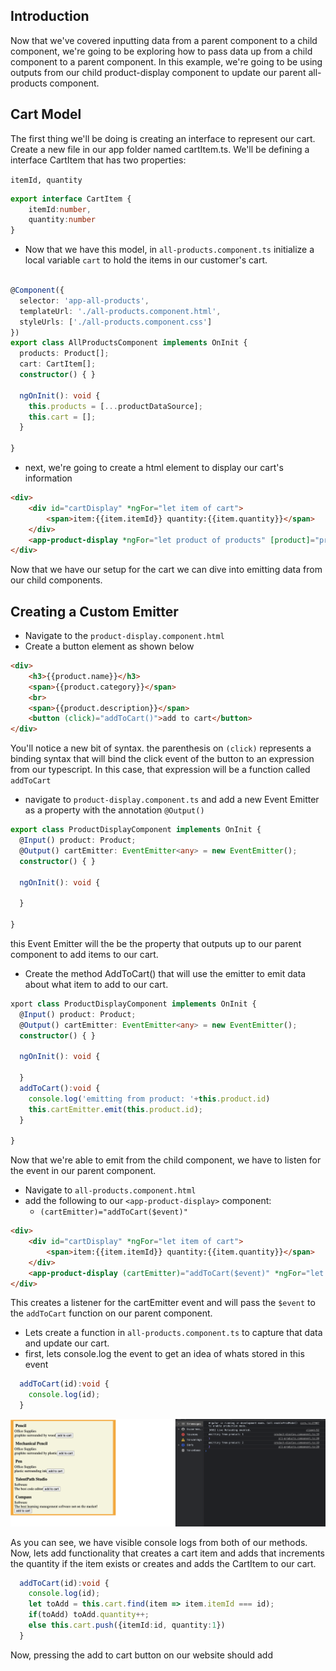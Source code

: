 ## Introduction ##
Now that we've covered inputting data from a parent component to a child component, we're going to be exploring how to pass data up from a child component to a parent component. In this example, we're going to be using outputs from our child product-display component to update our parent all-products component.

## Cart Model ##
The first thing we'll be doing is creating an interface to represent our cart. Create a new file in our app folder named cartItem.ts. We'll be defining a interface CartItem that has two properties:

`` itemId, quantity ``

```Typescript 
export interface CartItem {
    itemId:number,
    quantity:number
}
```

* Now that we have this model, in ``all-products.component.ts`` initialize a local variable ``cart`` to hold the items in our customer's cart.


```Typescript

@Component({
  selector: 'app-all-products',
  templateUrl: './all-products.component.html',
  styleUrls: ['./all-products.component.css']
})
export class AllProductsComponent implements OnInit {
  products: Product[];
  cart: CartItem[];
  constructor() { }

  ngOnInit(): void {
    this.products = [...productDataSource];
    this.cart = [];
  }

}
```

* next, we're going to create a html element to display our cart's information

```html
<div>
    <div id="cartDisplay" *ngFor="let item of cart">
        <span>item:{{item.itemId}} quantity:{{item.quantity}}</span>
    </div>
    <app-product-display *ngFor="let product of products" [product]="product"></app-product-display>
</div>
```

Now that we have our setup for the cart we can dive into emitting data from our child components.


## Creating a Custom Emitter ##

* Navigate to the ``product-display.component.html``
* Create a button element as shown below

```html
<div>
    <h3>{{product.name}}</h3>
    <span>{{product.category}}</span>
    <br>
    <span>{{product.description}}</span>
    <button (click)="addToCart()">add to cart</button>
</div>
```

You'll notice a new bit of syntax. the parenthesis on ``(click)`` represents a binding syntax that will bind the click event of the button to an expression from our typescript. In this case, that expression will be a function called ``addToCart``

* navigate to ``product-display.component.ts`` and add a new Event Emitter as a property with the annotation ``@Output()``

```Typescript
export class ProductDisplayComponent implements OnInit {
  @Input() product: Product;
  @Output() cartEmitter: EventEmitter<any> = new EventEmitter();
  constructor() { }

  ngOnInit(): void {

  }

}
```

this Event Emitter will the be the property that outputs up to our parent component to add items to our cart. 

* Create the method AddToCart() that will use the emitter to emit data about what item to add to our cart.

```Typescript
xport class ProductDisplayComponent implements OnInit {
  @Input() product: Product;
  @Output() cartEmitter: EventEmitter<any> = new EventEmitter();
  constructor() { }

  ngOnInit(): void {

  }
  addToCart():void {
    console.log('emitting from product: '+this.product.id)
    this.cartEmitter.emit(this.product.id);
  }

}
```
Now that we're able to emit from the child component, we have to listen for the event in our parent component.

* Navigate to ``all-products.component.html``
* add the following to our ``<app-product-display>`` component:
    * ``(cartEmitter)="addToCart($event)" ``

```html
<div>
    <div id="cartDisplay" *ngFor="let item of cart">
        <span>item:{{item.itemId}} quantity:{{item.quantity}}</span>
    </div>
    <app-product-display (cartEmitter)="addToCart($event)" *ngFor="let product of products" [product]="product"></app-product-display>
</div>
```

This creates a listener for the cartEmitter event and will pass the ``$event`` to the ``addToCart`` function on our parent component.

* Lets create a function in ``all-products.component.ts`` to capture that data and update our cart.
* first, lets console.log the event to get an idea of whats stored in this event


```Typescript
  addToCart(id):void {
    console.log(id);
  }
```

![emitconsole](./assets/emitconsole.png)

As you can see, we have visible console logs from both of our methods.
Now, lets add functionality that creates a cart item and adds that increments the quantity if the item exists or creates and adds the CartItem to our cart.

```Typescript
  addToCart(id):void {
    console.log(id);
    let toAdd = this.cart.find(item => item.itemId === id);
    if(toAdd) toAdd.quantity++;
    else this.cart.push({itemId:id, quantity:1})
  }
```

Now, pressing the add to cart button on our website should add 


